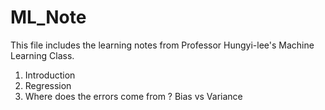 # ML_Note

This file includes the learning notes from Professor Hungyi-lee's Machine Learning Class.
1. Introduction
2. Regression
3. Where does the errors come from ? Bias vs Variance


